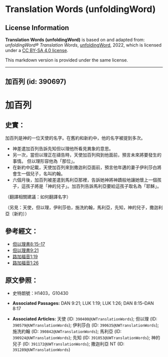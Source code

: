 # Translation Words (unfoldingWord)

## License Information

**Translation Words (unfoldingWord)** is based on and adapted from: _unfoldingWord® Translation Words_, [unfoldingWord](https://unfoldingword.org/utw), 2022, which is licensed under a [CC BY-SA 4.0 license](https://creativecommons.org/licenses/by-sa/4.0/legalcode.en).

This markdown version is provided under the same license.



--------------------------------

## 加百列 (id: 390697)

加百列
===

史實：
---

加百列是神的一位天使的名字。在舊約和新約中，他的名字被提到多次。

* 神差遣加百列告訴先知但以理他所看見異象的意思。
* 另一次，當但以理正在禱告時，天使加百列飛到他面前，預言未來將要發生的事情。 但以理形容他為「那位」。
* 在新約中記載，天使加百列來到撒迦利亞面前，預言他年邁的妻子伊利莎白將會生一個兒子，名叫約翰。
* 六個月後，加百列被差遣到馬利亞那裡，告訴她神將神蹟般地讓她懷上一個孩子，這孩子將是「神的兒子」。加百列告訴馬利亞要給這孩子取名為「耶穌」。

（翻譯相關建議：如何翻譯名字）

（另見：天使，但以理，伊利莎伯，施洗約翰，馬利亞，先知，神的兒子，撒迦利亞〔新約〕）

參考經文：
-----

* [但以理書8:15–17](https://ref.ly/Dan8:15-Dan8:17)
* [但以理書9:21](https://ref.ly/Dan9:21)
* [路加福音1:19](https://ref.ly/Luke1:19)
* [路加福音1:26](https://ref.ly/Luke1:26)

原文參照：
-----

* 史特朗號：H1403，G10430

* **Associated Passages:** DAN 9:21; LUK 1:19; LUK 1:26; DAN 8:15–DAN 8:17
* **Associated Articles:** 天使 (ID: `390400@UWTranslationWords`); 但以理 (ID: `390579@UWTranslationWords`); 伊利莎白 (ID: `390635@UWTranslationWords`); 施洗約翰 (ID: `390842@UWTranslationWords`); 馬利亞 (ID: `390924@UWTranslationWords`); 先知 (ID: `391053@UWTranslationWords`); 神的兒子 (ID: `391172@UWTranslationWords`); 撒迦利亞 NT (ID: `391289@UWTranslationWords`)

